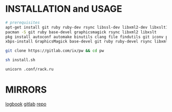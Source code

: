# INSTALLATION and USAGE
``` sh
# prerequisites
apt-get install git ruby ruby-dev rsync libssl-dev libxml2-dev libxslt1-dev pkg-config
pacman -S git ruby base-devel graphicsmagick rsync libxml2 libxslt
pkg install autoconf automake binutils clang file findutils git iconv pkg-config python ruby rsync ruby-dev libxslt-dev
xbps-install GraphicsMagick base-devel git ruby ruby-devel rsync libxml2-devel libxslt-devel

git clone https://gitlab.com/ix/pw && cd pw

sh install.sh

unicorn .conf/rack.ru
```
# MIRRORS
[logbook](http://mw.logbook.am/pw/)
[gitlab](https://gitlab.com/ix/pw)
[repo](http://repo.or.cz/www)
